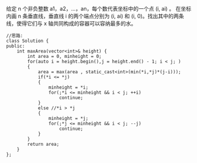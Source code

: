 给定 n 个非负整数 a1，a2，...，an，每个数代表坐标中的一个点 (i, ai) 。
在坐标内画 n 条垂直线，垂直线 i 的两个端点分别为 (i, ai) 和 (i, 0)。找出其中的两条线，使得它们与 x 轴共同构成的容器可以容纳最多的水。



```
//思路:
class Solution {
public:
    int maxArea(vector<int>& height) {
        int area = 0, minheight = 0;
        for(auto i = height.begin(),j = height.end() - 1; i < j; )
        {
            area = max(area , static_cast<int>(min(*i,*j)*(j-i)));
            if(*i <= *j)
            {
                minheight = *i;
                for(;*i <= minheight && i < j; ++i)
                    continue;
            }            
            else //*i > *j 
            {
                minheight = *j;
                for(;*j <= minheight && i < j; --j)
                    continue;
            }
        }
        return area;
    }
};
```
